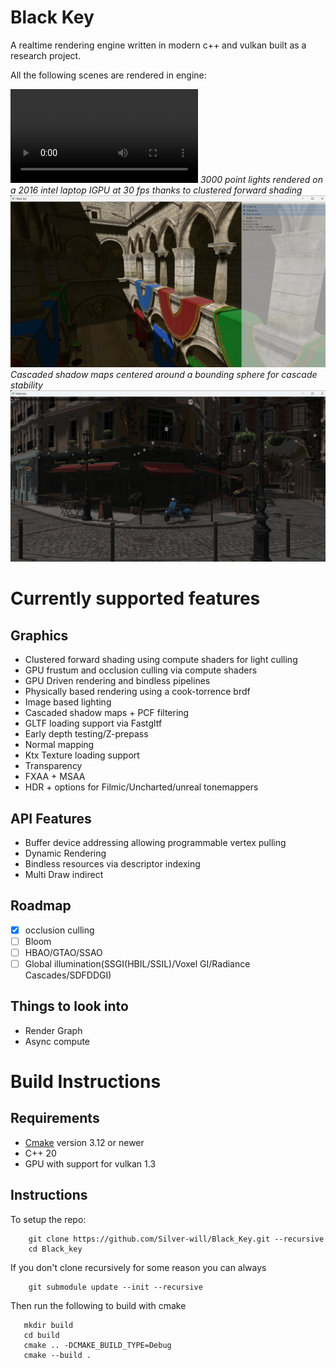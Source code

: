 # Black Key


A realtime rendering engine written in modern c++ and vulkan built as a research project.

All the following scenes are rendered in engine:

![Clustered_LIGHTS](showcase/clustered_lights.mp4)
*3000 point lights rendered on a 2016 intel laptop IGPU at 30 fps thanks to clustered forward shading*
![CSM](showcase/shadows.png)
*Cascaded shadow maps centered around a bounding sphere for cascade stability*
![Bistro](showcase/bistro.png)

# Currently supported features

## Graphics
* Clustered forward shading using compute shaders for light culling
* GPU frustum and occlusion culling via compute shaders
* GPU Driven rendering and bindless pipelines
* Physically based rendering using a cook-torrence brdf
* Image based lighting
* Cascaded shadow maps + PCF filtering
* GLTF loading support via Fastgltf
* Early depth testing/Z-prepass
* Normal mapping
* Ktx Texture loading support
* Transparency
* FXAA + MSAA
* HDR + options for Filmic/Uncharted/unreal tonemappers


## API Features
* Buffer device addressing allowing programmable vertex pulling
* Dynamic Rendering
* Bindless resources via descriptor indexing
* Multi Draw indirect

##  Roadmap
* [x] occlusion culling
* [ ] Bloom
* [ ] HBAO/GTAO/SSAO
* [ ] Global illumination(SSGI(HBIL/SSIL)/Voxel GI/Radiance Cascades/SDFDDGI)

## Things to look into
* Render Graph
* Async compute

# Build Instructions

## Requirements
* [Cmake](https://cmake.org/) version 3.12 or newer
* C++ 20
* GPU with support for vulkan 1.3

## Instructions
To setup the repo:

```
    git clone https://github.com/Silver-will/Black_Key.git --recursive
    cd Black_key
```
If you don't clone recursively for some reason you can always 

``` 
    git submodule update --init --recursive
```

Then run the following to build with cmake

```
   mkdir build
   cd build
   cmake .. -DCMAKE_BUILD_TYPE=Debug
   cmake --build .
```